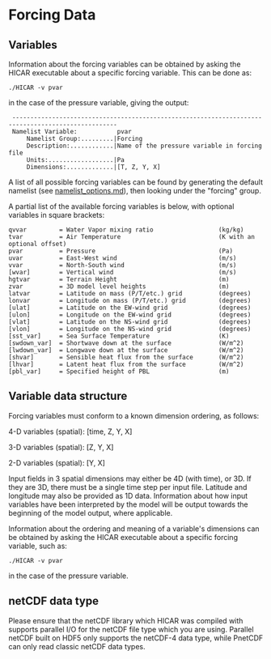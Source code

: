 
# Forcing Data

## Variables

Information about the forcing variables can be obtained by asking the HICAR executable about a specific forcing variable. This can be done as:

`./HICAR -v pvar`

in the case of the pressure variable, giving the output:

```text
 ---------------------------------------------------------------------------------------------------
 Namelist Variable:           pvar
     Namelist Group:.........|Forcing
     Description:............|Name of the pressure variable in forcing file
     Units:..................|Pa
     Dimensions:.............|[T, Z, Y, X]
```

A list of all possible forcing variables can be found by generating the default namelist (see [namelist_options.md](namelist_options.md)), then looking under the "forcing" group.

A partial list of the available forcing variables is below, with optional variables in square brackets:

```Text
qvvar         = Water Vapor mixing ratio                  (kg/kg)
tvar          = Air Temperature                           (K with an optional offset)
pvar          = Pressure                                  (Pa)
uvar          = East-West wind                            (m/s)
vvar          = North-South wind                          (m/s)
[wvar]        = Vertical wind                             (m/s)
hgtvar        = Terrain Height                            (m)
zvar          = 3D model level heights                    (m)
latvar        = Latitude on mass (P/T/etc.) grid          (degrees)
lonvar        = Longitude on mass (P/T/etc.) grid         (degrees)
[ulat]        = Latitude on the EW-wind grid              (degrees)
[ulon]        = Longitude on the EW-wind grid             (degrees)
[vlat]        = Latitude on the NS-wind grid              (degrees)
[vlon]        = Longitude on the NS-wind grid             (degrees)
[sst_var]     = Sea Surface Temperature                   (K)
[swdown_var]  = Shortwave down at the surface             (W/m^2)
[lwdown_var]  = Longwave down at the surface              (W/m^2)
[shvar]       = Sensible heat flux from the surface       (W/m^2)
[lhvar]       = Latent heat flux from the surface         (W/m^2)
[pbl_var]     = Specified height of PBL                   (m)
```

## Variable data structure

Forcing variables must conform to a known dimension ordering, as follows:

4-D variables (spatial):
[time, Z, Y, X]

3-D variables (spatial):
[Z, Y, X]

2-D variables (spatial):
[Y, X]

Input fields in 3 spatial dimensions may either be 4D (with time), or 3D. If they are 3D, there must be a single time step per input file. Latitude and longitude may also be provided as 1D data. Information about how input variables have been interpreted by the model will be output towards the beginning of the model output, where applicable.

Information about the ordering and meaning of a variable's dimensions can be obtained by asking the HICAR executable about a specific forcing variable, such as:

`./HICAR -v pvar`

in the case of the pressure variable.

## netCDF data type

Please ensure that the netCDF library which HICAR was compiled with supports parallel I/O for the netCDF file type which you are using. Parallel netCDF built on HDF5 only supports the netCDF-4 data type, while PnetCDF can only read classic netCDF data types.